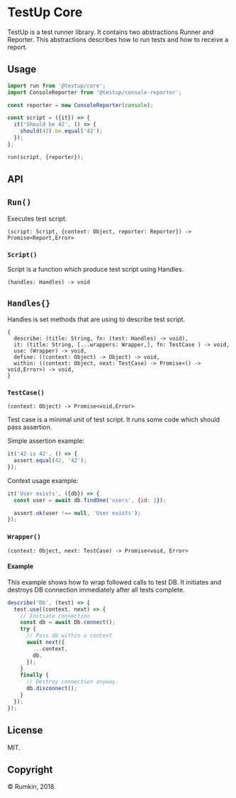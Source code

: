 # TestUp Core

TestUp is a test runner library. It contains two abstractions Runner
and Reporter. This abstractions describes how to run tests and how to receive
a report.

## Usage

```js
import run from '@testup/core';
import ConsoleReporter from '@testup/console-reporter';

const reporter = new ConsoleReporter(console);

const script = ({it}) => {
  it('Should be 42', () => {
    should(42).be.equal('42');
  });
};

run(script, {reporter});
```

## API

## `Run()`

Executes test script.

```
(script: Script, {context: Object, reporter: Reporter}) -> Promise<Report,Error>
```
### `Script()`

Script is a function which produce test script using Handles.
```
(handles: Handles) -> void
```

## `Handles{}`

Handles is set methods that are using to describe test script.

```
{
  describe: (title: String, fn: (test: Handles) -> void),
  it: (title: String, [...wrappers: Wrapper,], fn: TestCase ) -> void,
  use: (Wrapper) -> void,
  define: ((context: Object) -> Object) -> void,
  within: ((context: Object, next: TestCase) -> Promise<() -> void,Error>) -> void,
}
```

### `TestCase()`
```
(context: Object) -> Promise<void,Error>
```

Test case is a minimal unit of test script. It runs some code which should pass
assertion.

Simple assertion example:
```js
it('42 is 42', () => {
  assert.equal(42, '42');
});
```

Context usage example:
```js
it('User exists', ({db}) => {
  const user = await db.findOne('users', {id: 1});

  assert.ok(user !== null, 'User exists');
});
```

### `Wrapper()`

```
(context: Object, next: TestCase) -> Promise<void, Error>
```

#### Example

This example shows how to wrap followed calls to test DB. It initiates and
destroys DB connection immediately after all tests complete.

```js
describe('Db', (test) => {
  test.use((context, next) => {
    // Initiate connection
    const db = await Db.connect();
    try {
      // Pass db within a context
      await next({
        ...context,
        db,
      });
    }
    finally {
      // Destroy connection anyway.
      db.disconnect();
    }
  });
});
```

## License

MIT.

## Copyright

© Rumkin, 2018.

